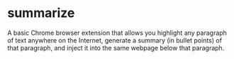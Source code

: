 # summarize
A basic Chrome browser extension that allows you highlight any paragraph of text
anywhere on the Internet, generate a summary (in bullet points) of that paragraph,
and inject it into the same webpage below that paragraph.
